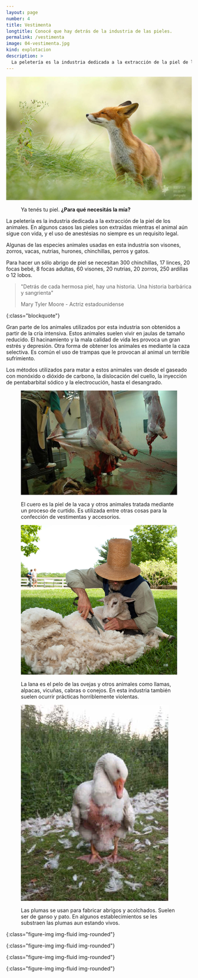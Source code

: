 ```yaml
---
layout: page
number: 4
title: Vestimenta
longtitle: Conocé que hay detrás de la industria de las pieles.
permalink: /vestimenta
image: 04-vestimenta.jpg
kind: explotacion
description: >
  La peletería es la industria dedicada a la extracción de la piel de los animales. En algunos casos las pieles son extraídas mientras el animal aún sigue con vida, y el uso de anestésias no siempre es un requisito legal. Algunas de las especies animales usadas en esta industria son visones, zorros, vacas, nutrias, hurones, chinchillas, perros y gatos.
---
```


![zorro]

<div class="row">
<div class="col-lg-offset-2 col-lg-8 col-sm-12" markdown="1">

<figure class="figure" markdown="1">


  <figcaption class="figure-caption">
    Ya tenés tu piel.
    <strong>¿Para qué necesitás la mía?</strong>
  </figcaption>

</figure>


La peletería es la industria dedicada a la extracción de la piel de los animales. En algunos casos las pieles son extraídas mientras el animal aún sigue con vida, y el uso de anestésias no siempre es un requisito legal.

Algunas de las especies animales usadas en esta industria son visones, zorros, vacas, nutrias, hurones, chinchillas, perros y gatos.

Para hacer un sólo abrigo de piel se necesitan 300 chinchillas, 17 linces, 20 focas bebé, 8 focas adultas, 60 visones, 20 nutrias, 20 zorros, 250 ardillas o 12 lobos.

> "Detrás de cada hermosa piel, hay una historia. Una historia barbárica y sangrienta"
> <footer class="blockquote-footer" markdown="0">Mary Tyler Moore - Actriz estadounidense</footer>
{:class="blockquote"}

Gran parte de los animales utilizados por esta industria son obtenidos a partir de la cría intensiva. Estos animales suelen vivir en jaulas de tamaño reducido. El hacinamiento y la mala calidad de vida les provoca un gran estrés y depresión. Otra forma de obtener los animales es mediante la caza selectiva. Es común el uso de trampas que le provocan al animal un terrible sufrimiento.

Los métodos utilizados para matar a estos animales van desde el gaseado con monóxido o dióxido de carbono, la dislocación del cuello, la inyección de pentabarbital sódico y la electrocución, hasta el desangrado.


<figure class="figure" markdown="1">

  ![cuero]

  <figcaption class="figure-caption">El cuero es la piel de la vaca y otros animales tratada mediante un proceso de curtido. Es utilizada entre otras cosas para la confección de vestimentas y accesorios.</figcaption>

</figure>


<figure class="figure" markdown="1">

  ![lana]

  <figcaption class="figure-caption">La lana es el pelo de las ovejas y otros animales como llamas, alpacas, vicuñas, cabras o conejos. En esta industria también suelen ocurrir prácticas horriblemente violentas.</figcaption>

</figure>


<figure class="figure" markdown="1">

  ![plumas]

  <figcaption class="figure-caption">Las plumas se usan para fabricar abrigos y acolchados. Suelen ser de ganso y pato. En algunos establecimientos se les substraen las plumas aun estando vivos.</figcaption>

</figure>

</div>
</div>


[zorro]: images/04-zorro.jpeg
{:class="figure-img img-fluid img-rounded"}

[cuero]: images/04-cuero.jpeg
{:class="figure-img img-fluid img-rounded"}

[lana]: images/04-lana.jpeg
{:class="figure-img img-fluid img-rounded"}

[plumas]: images/04-plumas.jpeg
{:class="figure-img img-fluid img-rounded"}